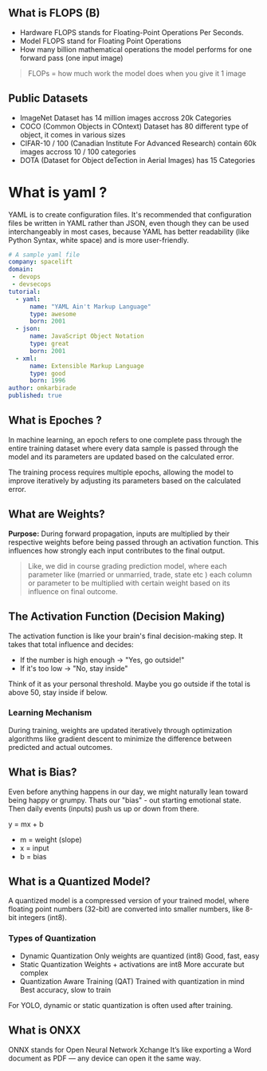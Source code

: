 ## What is FLOPS (B)
- Hardware FLOPS stands for Floating-Point Operations Per Seconds.
- Model FLOPS stand for Floating Point Operations
- How many billion mathematical operations the model performs for one forward pass (one input image)
> FLOPs = how much work the model does when you give it 1 image

## Public Datasets
- ImageNet Dataset has 14 million images accross 20k Categories
- COCO (Common Objects in COntext) Dataset has 80 different type of object, it comes in various sizes
- CIFAR-10 / 100 (Canadian Institute For Advanced Research) contain 60k images accross 10 / 100 categories
- DOTA (Dataset for Object deTection in Aerial Images) has 15 Categories

# What is yaml ?
YAML is to create configuration files. It's recommended that configuration files be written in YAML rather than JSON, even though they can be used interchangeably in most cases, because YAML has better readability (like Python Syntax, white space) and is more user-friendly.  


```yaml
# A sample yaml file
company: spacelift
domain:
 - devops
 - devsecops
tutorial:
  - yaml:
      name: "YAML Ain't Markup Language"
      type: awesome
      born: 2001
  - json:
      name: JavaScript Object Notation
      type: great
      born: 2001
  - xml:
      name: Extensible Markup Language
      type: good
      born: 1996
author: omkarbirade
published: true
```

## What is Epoches ?
In machine learning, an epoch refers to one complete pass through the entire training dataset where every data sample is passed through the model and its parameters are updated based on the calculated error. 

The training process requires multiple epochs, allowing the model to improve iteratively by adjusting its parameters based on the calculated error.

## What are Weights?
**Purpose:** During forward propagation, inputs are multiplied by their respective weights before being passed through an activation function. This influences how strongly each input contributes to the final output. 
> Like, we did in course grading prediction model, where each parameter like (married or unmarried, trade, state etc ) each column or parameter to be multiplied with certain weight based on its influence on final outcome.

## The Activation Function (Decision Making)
The activation function is like your brain's final decision-making step. It takes that total influence and decides:

- If the number is high enough → "Yes, go outside!"
- If it's too low → "No, stay inside"

Think of it as your personal threshold. Maybe you go outside if the total is above 50, stay inside if below.

### Learning Mechanism
During training, weights are updated iteratively through optimization algorithms like gradient descent to minimize the difference between predicted and actual outcomes.

## What is Bias?
Even before anything happens in our day, we might naturally lean toward being happy or grumpy. Thats our "bias" - out starting emotional state. Then daily events (inputs) push us up or down from there.

y = mx + b
- m = weight (slope)
- x = input
- b = bias

## What is a Quantized Model?
A quantized model is a compressed version of your trained model, where floating point numbers (32-bit) are converted into smaller numbers, like 8-bit integers (int8).

### Types of Quantization 
- Dynamic Quantization	Only weights are quantized (int8)	Good, fast, easy
- Static Quantization	Weights + activations are int8	More accurate but complex
- Quantization Aware Training (QAT)	Trained with quantization in mind	Best accuracy, slow to train

For YOLO, dynamic or static quantization is often used after training.

## What is ONXX
ONNX stands for Open Neural Network Xchange
 It’s like exporting a Word document as PDF — any device can open it the same way.
